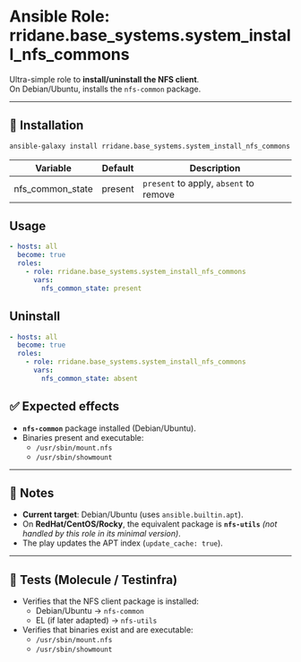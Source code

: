 # Ansible Role: rridane.base_systems.system_install_nfs_commons

Ultra-simple role to **install/uninstall the NFS client**.  
On Debian/Ubuntu, installs the `nfs-common` package.

---

## 🚀 Installation

```bash
ansible-galaxy install rridane.base_systems.system_install_nfs_commons
```

| Variable          | Default  | Description |
|-------------------|----------|-------------|
| nfs_common_state  | present  | `present` to apply, `absent` to remove |

## Usage

```yaml
- hosts: all
  become: true
  roles:
    - role: rridane.base_systems.system_install_nfs_commons
      vars:
        nfs_common_state: present
```

## Uninstall

```yaml
- hosts: all
  become: true
  roles:
    - role: rridane.base_systems.system_install_nfs_commons
      vars:
        nfs_common_state: absent
```

## ✅ Expected effects

- **`nfs-common`** package installed (Debian/Ubuntu).
- Binaries present and executable:
    - `/usr/sbin/mount.nfs`
    - `/usr/sbin/showmount`

---

## 📝 Notes

- **Current target**: Debian/Ubuntu (uses `ansible.builtin.apt`).
- On **RedHat/CentOS/Rocky**, the equivalent package is **`nfs-utils`** *(not handled by this role in its minimal version)*.
- The play updates the APT index (`update_cache: true`).

---

## 🧪 Tests (Molecule / Testinfra)

- Verifies that the NFS client package is installed:
    - Debian/Ubuntu → `nfs-common`
    - EL (if later adapted) → `nfs-utils`
- Verifies that binaries exist and are executable:
    - `/usr/sbin/mount.nfs`
    - `/usr/sbin/showmount`

